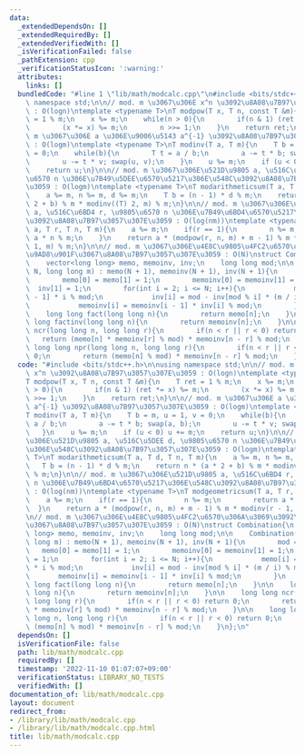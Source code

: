 ```yaml
---
data:
  _extendedDependsOn: []
  _extendedRequiredBy: []
  _extendedVerifiedWith: []
  _isVerificationFailed: false
  _pathExtension: cpp
  _verificationStatusIcon: ':warning:'
  attributes:
    links: []
  bundledCode: "#line 1 \"lib/math/modcalc.cpp\"\n#include <bits/stdc++.h>\n\nusing\
    \ namespace std;\n\n// mod. m \u3067\u306E x^n \u3092\u8A08\u7B97\u3057\u307E\u3059\
    \ : O(logn)\ntemplate <typename T>\nT modpow(T x, T n, const T &m){\n    T ret\
    \ = 1 % m;\n    x %= m;\n    while(n > 0){\n        if(n & 1) (ret *= x) %= m;\n\
    \        (x *= x) %= m;\n        n >>= 1;\n    }\n    return ret;\n}\n\n// mod.\
    \ m \u3067\u306E a \u306E\u9006\u5143 a^{-1} \u3092\u8A08\u7B97\u3057\u307E\u3059\
    \ : O(logm)\ntemplate <typename T>\nT modinv(T a, T m){\n    T b = m, u = 1, v\
    \ = 0;\n    while(b){\n        T t = a / b;\n        a -= t * b; swap(a, b);\n\
    \        u -= t * v; swap(u, v);\n    }\n    u %= m;\n    if (u < 0) u += m;\n\
    \    return u;\n}\n\n// mod. m \u3067\u306E\u521D\u9805 a, \u516C\u5DEE d, \u9805\
    \u6570 n \u306E\u7B49\u5DEE\u6570\u5217\u306E\u548C\u3092\u8A08\u7B97\u3057\u307E\
    \u3059 : O(logm)\ntemplate <typename T>\nT modarithmeticsum(T a, T d, T n, T m){\n\
    \    a %= m, n %= m, d %= m;\n    T b = (n - 1) * d % m;\n    return n * (a *\
    \ 2 + b) % m * modinv((T) 2, m) % m;\n}\n\n// mod. m \u3067\u306E\u521D\u9805\
    \ a, \u516C\u6BD4 r, \u9805\u6570 n \u306E\u7B49\u6BD4\u6570\u5217\u306E\u548C\
    \u3092\u8A08\u7B97\u3057\u307E\u3059 : O(log(nm))\ntemplate <typename T>\nT modgeometricsum(T\
    \ a, T r, T n, T m){\n    a %= m;\n    if(r == 1){\n        n %= m;\n        return\
    \ a * n % m;\n    }\n    return a * (modpow(r, n, m) + m - 1) % m * modinv(r -\
    \ 1, m) % m;\n}\n\n// mod. m \u3067\u306E\u4E8C\u9805\u4FC2\u6570\u306A\u3069\u3092\
    \u9AD8\u901F\u3067\u8A08\u7B97\u3057\u307E\u3059 : O(N)\nstruct Combination{\n\
    \    vector<long long> memo, memoinv, inv;\n    long long mod;\n\n    Combination(int\
    \ N, long long m) : memo(N + 1), memoinv(N + 1), inv(N + 1){\n        mod = m;\n\
    \        memo[0] = memo[1] = 1;\n        memoinv[0] = memoinv[1] = 1;\n      \
    \  inv[1] = 1;\n        for(int i = 2; i <= N; i++){\n            memo[i] = memo[i\
    \ - 1] * i % mod;\n            inv[i] = mod - inv[mod % i] * (m / i) % mod;\n\
    \            memoinv[i] = memoinv[i - 1] * inv[i] % mod;\n        }\n    }\n\n\
    \    long long fact(long long n){\n        return memo[n];\n    }\n\n    long\
    \ long factinv(long long n){\n        return memoinv[n];\n    }\n\n    long long\
    \ ncr(long long n, long long r){\n        if(n < r || r < 0) return 0;\n     \
    \   return (memo[n] * memoinv[r] % mod) * memoinv[n - r] % mod;\n    }\n\n   \
    \ long long npr(long long n, long long r){\n        if(n < r || r < 0) return\
    \ 0;\n        return (memo[n] % mod) * memoinv[n - r] % mod;\n    }\n};\n"
  code: "#include <bits/stdc++.h>\n\nusing namespace std;\n\n// mod. m \u3067\u306E\
    \ x^n \u3092\u8A08\u7B97\u3057\u307E\u3059 : O(logn)\ntemplate <typename T>\n\
    T modpow(T x, T n, const T &m){\n    T ret = 1 % m;\n    x %= m;\n    while(n\
    \ > 0){\n        if(n & 1) (ret *= x) %= m;\n        (x *= x) %= m;\n        n\
    \ >>= 1;\n    }\n    return ret;\n}\n\n// mod. m \u3067\u306E a \u306E\u9006\u5143\
    \ a^{-1} \u3092\u8A08\u7B97\u3057\u307E\u3059 : O(logm)\ntemplate <typename T>\n\
    T modinv(T a, T m){\n    T b = m, u = 1, v = 0;\n    while(b){\n        T t =\
    \ a / b;\n        a -= t * b; swap(a, b);\n        u -= t * v; swap(u, v);\n \
    \   }\n    u %= m;\n    if (u < 0) u += m;\n    return u;\n}\n\n// mod. m \u3067\
    \u306E\u521D\u9805 a, \u516C\u5DEE d, \u9805\u6570 n \u306E\u7B49\u5DEE\u6570\u5217\
    \u306E\u548C\u3092\u8A08\u7B97\u3057\u307E\u3059 : O(logm)\ntemplate <typename\
    \ T>\nT modarithmeticsum(T a, T d, T n, T m){\n    a %= m, n %= m, d %= m;\n \
    \   T b = (n - 1) * d % m;\n    return n * (a * 2 + b) % m * modinv((T) 2, m)\
    \ % m;\n}\n\n// mod. m \u3067\u306E\u521D\u9805 a, \u516C\u6BD4 r, \u9805\u6570\
    \ n \u306E\u7B49\u6BD4\u6570\u5217\u306E\u548C\u3092\u8A08\u7B97\u3057\u307E\u3059\
    \ : O(log(nm))\ntemplate <typename T>\nT modgeometricsum(T a, T r, T n, T m){\n\
    \    a %= m;\n    if(r == 1){\n        n %= m;\n        return a * n % m;\n  \
    \  }\n    return a * (modpow(r, n, m) + m - 1) % m * modinv(r - 1, m) % m;\n}\n\
    \n// mod. m \u3067\u306E\u4E8C\u9805\u4FC2\u6570\u306A\u3069\u3092\u9AD8\u901F\
    \u3067\u8A08\u7B97\u3057\u307E\u3059 : O(N)\nstruct Combination{\n    vector<long\
    \ long> memo, memoinv, inv;\n    long long mod;\n\n    Combination(int N, long\
    \ long m) : memo(N + 1), memoinv(N + 1), inv(N + 1){\n        mod = m;\n     \
    \   memo[0] = memo[1] = 1;\n        memoinv[0] = memoinv[1] = 1;\n        inv[1]\
    \ = 1;\n        for(int i = 2; i <= N; i++){\n            memo[i] = memo[i - 1]\
    \ * i % mod;\n            inv[i] = mod - inv[mod % i] * (m / i) % mod;\n     \
    \       memoinv[i] = memoinv[i - 1] * inv[i] % mod;\n        }\n    }\n\n    long\
    \ long fact(long long n){\n        return memo[n];\n    }\n\n    long long factinv(long\
    \ long n){\n        return memoinv[n];\n    }\n\n    long long ncr(long long n,\
    \ long long r){\n        if(n < r || r < 0) return 0;\n        return (memo[n]\
    \ * memoinv[r] % mod) * memoinv[n - r] % mod;\n    }\n\n    long long npr(long\
    \ long n, long long r){\n        if(n < r || r < 0) return 0;\n        return\
    \ (memo[n] % mod) * memoinv[n - r] % mod;\n    }\n};\n"
  dependsOn: []
  isVerificationFile: false
  path: lib/math/modcalc.cpp
  requiredBy: []
  timestamp: '2022-11-10 01:07:07+09:00'
  verificationStatus: LIBRARY_NO_TESTS
  verifiedWith: []
documentation_of: lib/math/modcalc.cpp
layout: document
redirect_from:
- /library/lib/math/modcalc.cpp
- /library/lib/math/modcalc.cpp.html
title: lib/math/modcalc.cpp
---
```

